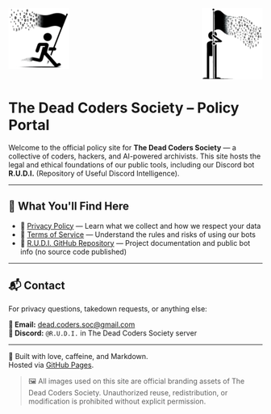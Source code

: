 <div>
  <img src="https://raw.githubusercontent.com/dead-coders-soc/dead-coders-policy/main/assets/The_Real_McCoy_White.png" alt="DCS Runner" width="120" style="float: left; margin-right: 10px;"/>
  <img src="https://raw.githubusercontent.com/dead-coders-soc/dead-coders-policy/main/assets/inverted_hold_it_downn.png" alt="Hold It Downn" width="120" style="float: right; margin-left: 10px;"/>
</div>

<br clear="both" />

# The Dead Coders Society – Policy Portal

Welcome to the official policy site for **The Dead Coders Society** — a collective of coders, hackers, and AI-powered archivists. This site hosts the legal and ethical foundations of our public tools, including our Discord bot **R.U.D.I.** (Repository of Useful Discord Intelligence).

---

## 📜 What You'll Find Here

- 🔐 [Privacy Policy](privacy.md) — Learn what we collect and how we respect your data  
- 📘 [Terms of Service](terms.md) — Understand the rules and risks of using our bots  
- 🤖 [R.U.D.I. GitHub Repository](https://github.com/dead-coders-soc) — Project documentation and public bot info (no source code published)

---

## 📬 Contact

For privacy questions, takedown requests, or anything else:

**📧 Email:** dead.coders.soc@gmail.com  
**💬 Discord:** `@R.U.D.I.` in The Dead Coders Society server

---

🧪 Built with love, caffeine, and Markdown.  
Hosted via [GitHub Pages](https://pages.github.com/).

> 🖼️ All images used on this site are official branding assets of The Dead Coders Society. Unauthorized reuse, redistribution, or modification is prohibited without explicit permission.
